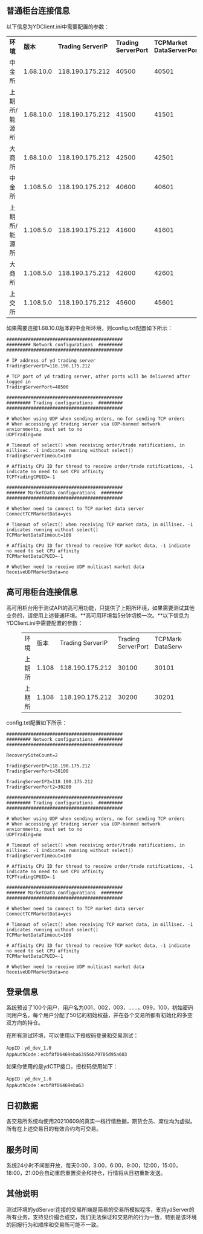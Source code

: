 ## 普通柜台连接信息


以下信息为YDClient.ini中需要配置的参数：


<table>
    <tbody>
            <tr>
                <td><strong>环境</strong></td>
                <td><strong>版本</strong></td>
                <td><strong>Trading ServerIP</strong></td>
                <td><strong>Trading ServerPort</strong></td>
                <td><strong>TCPMarket DataServerPort</strong></td>
                <td><strong>UDPTrading ServerPort</strong></td>
            </tr>
            <tr>
                <td>中金所</td>
                <td>1.68.10.0</td>
                <td>118.190.175.212</td>
                <td>40500</td>
                <td>40501</td>
                <td>40502</td>
            </tr>
            <tr>
                <td>上期所/能源所</td>
                <td>1.68.10.0</td>
                <td>118.190.175.212</td>
                <td>41500</td>
                <td>41501</td>
                <td>41502</td>
            </tr>
            <tr>
                <td>大商所</td>
                <td>1.68.10.0</td>
                <td>118.190.175.212</td>
                <td>42500</td>
                <td>42501</td>
                <td>42502</td>
            </tr>
            <tr>
                <td>中金所</td>
                <td>1.108.5.0</td>
                <td>118.190.175.212</td>
                <td>40600</td>
                <td>40601</td>
                <td>40602</td>
            </tr>
            <tr>
                <td>上期所/能源所</td>
                <td>1.108.5.0</td>
                <td>118.190.175.212</td>
                <td>41600</td>
                <td>41601</td>
                <td>41602</td>
            </tr>
            <tr>
                <td>大商所</td>
                <td>1.108.5.0</td>
                <td>118.190.175.212</td>
                <td>42600</td>
                <td>42601</td>
                <td>42602</td>
            </tr>
            <tr>
                <td>上交所</td>
                <td>1.108.5.0</td>
                <td>118.190.175.212</td>
                <td>45600</td>
                <td>45601</td>
                <td>45602</td>
            </tr>
    </tbody>
</table>



如果需要连接1.68.10.0版本的中金所环境，则config.txt配置如下所示：


    ###########################################
    ######### Network configurations  #########
    ###########################################

    # IP address of yd trading server
    TradingServerIP=118.190.175.212

    # TCP port of yd trading server, other ports will be delivered after logged in
    TradingServerPort=40500

    ###########################################
    ######### Trading configurations  #########
    ###########################################

    # Whether using UDP when sending orders, no for sending TCP orders
    # When accessing yd trading server via UDP-banned network enviornments, must set to no
    UDPTrading=no

    # Timeout of select() when receiving order/trade notifications, in millisec. -1 indicates running without select()
    TradingServerTimeout=100

    # Affinity CPU ID for thread to receive order/trade notifications, -1 indicate no need to set CPU affinity
    TCPTradingCPUID=-1

    ###########################################
    ####### MarketData configurations  ########
    ###########################################

    # Whether need to connect to TCP market data server
    ConnectTCPMarketData=yes

    # Timeout of select() when receiving TCP market data, in millisec. -1 indicates running without select()
    TCPMarketDataTimeout=100

    # Affinity CPU ID for thread to receive TCP market data, -1 indicate no need to set CPU affinity
    TCPMarketDataCPUID=-1

    # Whether need to receive UDP multicast market data
    ReceiveUDPMarketData=no




## 高可用柜台连接信息


高可用柜台用于测试API的高可用功能，只提供了上期所环境，如果需要测试其他业务的，请使用上述普通环境。**高可用环境每5分钟切换一次。**以下信息为YDClient.ini中需要配置的参数：


<figure class="wp-block-table alignwide is-style-stripes">
    <table>
        <tbody>
            <tr>
                <td>环境</td>
                <td>版本</td>
                <td>Trading ServerIP</td>
                <td>Trading ServerPort</td>
                <td>TCPMarket DataServerPort</td>
                <td>UDPTrading ServerPort</td>
            </tr>
            <tr>
                <td>上期所</td>
                <td>1.108</td>
                <td>118.190.175.212</td>
                <td>30100</td>
                <td>30101</td>
                <td>30102</td>
            </tr>
            <tr>
                <td>上期所</td>
                <td>1.108</td>
                <td>118.190.175.212</td>
                <td>30200</td>
                <td>30201</td>
                <td>30202</td>
            </tr>
        </tbody>
    </table>
</figure>



config.txt配置如下所示：


    ###########################################
    ######### Network configurations  #########
    ###########################################

    RecoverySiteCount=2

    TradingServerIP=118.190.175.212
    TradingServerPort=30100

    TradingServerIP2=118.190.175.212
    TradingServerPort2=30200

    ###########################################
    ######### Trading configurations  #########
    ###########################################

    # Whether using UDP when sending orders, no for sending TCP orders
    # When accessing yd trading server via UDP-banned network enviornments, must set to no
    UDPTrading=no

    # Timeout of select() when receiving order/trade notifications, in millisec. -1 indicates running without select()
    TradingServerTimeout=100

    # Affinity CPU ID for thread to receive order/trade notifications, -1 indicate no need to set CPU affinity
    TCPTradingCPUID=-1

    ###########################################
    ####### MarketData configurations  ########
    ###########################################

    # Whether need to connect to TCP market data server
    ConnectTCPMarketData=yes

    # Timeout of select() when receiving TCP market data, in millisec. -1 indicates running without select()
    TCPMarketDataTimeout=100

    # Affinity CPU ID for thread to receive TCP market data, -1 indicate no need to set CPU affinity
    TCPMarketDataCPUID=-1

    # Whether need to receive UDP multicast market data
    ReceiveUDPMarketData=no




## 登录信息


系统预设了100个用户，用户名为001，002，003，……，099，100，初始密码同用户名。每个用户分配了50亿的初始权益，并在各个交易所都有初始化的多空双方向的持仓。


在所有测试环境，可以使用以下授权码登录和交易测试：


    AppID：yd_dev_1.0
    AppAuthCode：ecbf8f06469eba63956b79705d95a603


如果你使用的是ydCTP接口，授权码使用如下：


    AppID：yd_dev_1.0
    AppAuthCode：ecbf8f06469eba63


## 日初数据


各交易所系统均使用20210609的真实一档行情数据，期货会员、席位均为虚拟。所有在上述交易日的有效合约均可交易。


## 服务时间


系统24小时不间断开放，每天0:00，3:00，6:00，9:00，12:00，15:00，18:00，21:00会自动重启重置资金和持仓，行情将从日初重新发送。


## 其他说明


测试环境的ydServer连接的交易所端是简易的交易所模拟程序，支持ydServer的所有业务，支持见价撮合成交，我们无法保证和交易所的行为一致，特别是该环境的回报行为和顺序和交易所可能不一致。

